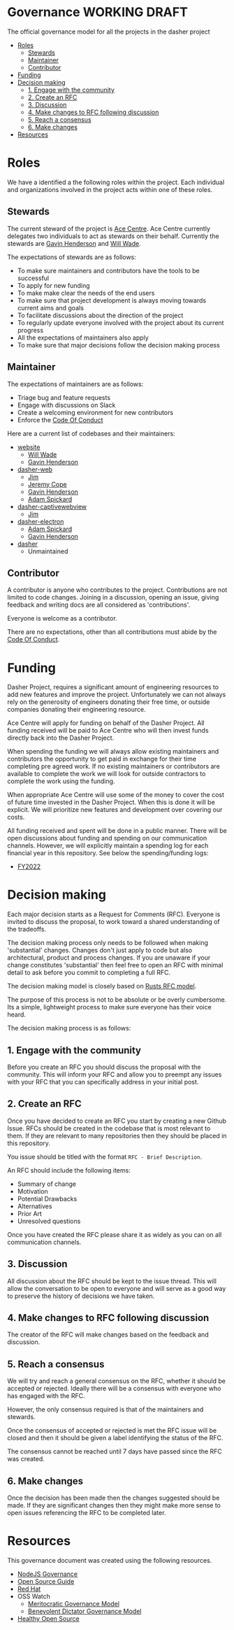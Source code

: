# Governance WORKING DRAFT <!-- omit in toc -->

The official governance model for all the projects in the dasher project

- [Roles](#roles)
  - [Stewards](#stewards)
  - [Maintainer](#maintainer)
  - [Contributor](#contributor)
- [Funding](#funding)
- [Decision making](#decision-making)
  - [1. Engage with the community](#1-engage-with-the-community)
  - [2. Create an RFC](#2-create-an-rfc)
  - [3. Discussion](#3-discussion)
  - [4. Make changes to RFC following discussion](#4-make-changes-to-rfc-following-discussion)
  - [5. Reach a consensus](#5-reach-a-consensus)
  - [6. Make changes](#6-make-changes)
- [Resources](#resources)

# Roles

We have a identified a the following roles within the project. Each individual and organizations involved in the project acts within one of these roles.

## Stewards

The current steward of the project is [Ace Centre](http://acecentre.org.uk/). Ace Centre currently delegates two individuals to act as stewards on their behalf. Currently the stewards are [Gavin Henderson](https://acecentre.org.uk/about/staff/gavin-henderson) and [Will Wade](https://acecentre.org.uk/about/staff/will-wade).

The expectations of stewards are as follows:

- To make sure maintainers and contributors have the tools to be successful
- To apply for new funding
- To make make clear the needs of the end users
- To make sure that project development is always moving towards current aims and goals
- To facilitate discussions about the direction of the project
- To regularly update everyone involved with the project about its current progress
- All the expectations of maintainers also apply
- To make sure that major decisions follow the decision making process

## Maintainer

The expectations of maintainers are as follows:

- Triage bug and feature requests
- Engage with discussions on Slack
- Create a welcoming environment for new contributors
- Enforce the [Code Of Conduct](./code-of-conduct.md)

Here are a current list of codebases and their maintainers:

- [website](https://github.com/dasher-project/website)
  - [Will Wade](https://github.com/willwade)
  - [Gavin Henderson](https://github.com/gavinhenderson5)
- [dasher-web](https://github.com/dasher-project/dasher-web)
  - [Jim](https://github.com/sjjhsjjh)
  - [Jeremy Cope](https://github.com/jcope)
  - [Gavin Henderson](https://github.com/gavinhenderson5)
  - [Adam Spickard](https://github.com/aspickard)
- [dasher-captivewebview](https://github.com/dasher-project/dasher-captivewebview)
  - [Jim](https://github.com/sjjhsjjh)
- [dasher-electron](https://github.com/dasher-project/dasher-electron)
  - [Adam Spickard](https://github.com/aspickard)
  - [Gavin Henderson](https://github.com/gavinhenderson5)
- [dasher](https://github.com/dasher-project/dasher)
  - Unmaintained

## Contributor

A contributor is anyone who contributes to the project. Contributions are not limited to code changes. Joining in a discussion, opening an issue, giving feedback and writing docs are all considered as 'contributions'.

Everyone is welcome as a contributor.

There are no expectations, other than all contributions must abide by the [Code Of Conduct](./code-of-conduct.md).

# Funding

Dasher Project, requires a significant amount of engineering resources to add new features and improve the project. Unfortunately we can not always rely on the generosity of engineers donating their free time, or outside companies donating their engineering resource.

Ace Centre will apply for funding on behalf of the Dasher Project. All funding received will be paid to Ace Centre who will then invest funds directly back into the Dasher Project.

When spending the funding we will always allow existing maintainers and contributors the opportunity to get paid in exchange for their time completing pre agreed work. If no existing maintainers or contributors are available to complete the work we will look for outside contractors to complete the work using the funding.

When appropriate Ace Centre will use some of the money to cover the cost of future time invested in the Dasher Project. When this is done it will be explicit. We will prioritize new features and development over covering our costs.

All funding received and spent will be done in a public manner. There will be open discussions about funding and spending on our communication channels. However, we will explicitly maintain a spending log for each financial year in this repository. See below the spending/funding logs:

- [FY2022](./FY2022.md)

# Decision making

Each major decision starts as a Request for Comments (RFC). Everyone is invited to discuss the proposal, to work toward a shared understanding of the tradeoffs.

The decision making process only needs to be followed when making 'substantial' changes. Changes don't just apply to code but also architectural, product and process changes. If you are unaware if your change constitutes 'substantial' then feel free to open an RFC with minimal detail to ask before you commit to completing a full RFC.

The decision making model is closely based on [Rusts RFC model](https://github.com/rust-lang/rfcs).

The purpose of this process is not to be absolute or be overly cumbersome. Its a simple, lightweight process to make sure everyone has their voice heard.

The decision making process is as follows:

## 1. Engage with the community

Before you create an RFC you should discuss the proposal with the community. This will inform your RFC and allow you to preempt any issues with your RFC that you can specifically address in your initial post.

## 2. Create an RFC

Once you have decided to create an RFC you start by creating a new Github Issue. RFCs should be created in the codebase that is most relevant to them. If they are relevant to many repositories then they should be placed in this repository.

You issue should be titled with the format `RFC - Brief Description`.

An RFC should include the following items:

- Summary of change
- Motivation
- Potential Drawbacks
- Alternatives
- Prior Art
- Unresolved questions

Once you have created the RFC please share it as widely as you can on all communication channels.

## 3. Discussion

All discussion about the RFC should be kept to the issue thread. This will allow the conversation to be open to everyone and will serve as a good way to preserve the history of decisions we have taken.

## 4. Make changes to RFC following discussion

The creator of the RFC will make changes based on the feedback and discussion.

## 5. Reach a consensus

We will try and reach a general consensus on the RFC, whether it should be accepted or rejected. Ideally there will be a consensus with everyone who has engaged with the RFC.

However, the only consensus required is that of the maintainers and stewards.

Once the consensus of accepted or rejected is met the RFC issue will be closed and then it should be given a label identifying the status of the RFC.

The consensus cannot be reached until 7 days have passed since the RFC was created.

## 6. Make changes

Once the decision has been made then the changes suggested should be made. If they are significant changes then they might make more sense to open issues referencing the RFC to be completed later.

# Resources

This governance document was created using the following resources.

- [NodeJS Governance](https://github.com/nodejs/node/blob/master/GOVERNANCE.md#collaborator-activities)
- [Open Source Guide](https://opensource.guide/leadership-and-governance/)
- [Red Hat](https://www.redhat.com/en/resources/guide-to-open-source-project-governance-models-overview)
- OSS Watch
  - [Meritocratic Governance Model](http://oss-watch.ac.uk/resources/meritocraticgovernancemodel)
  - [Benevolent Dictator Governance Model](http://oss-watch.ac.uk/resources/benevolentdictatorgovernancemodel)
- [Healthy Open Source](https://medium.com/the-node-js-collection/healthy-open-source-967fa8be7951)
